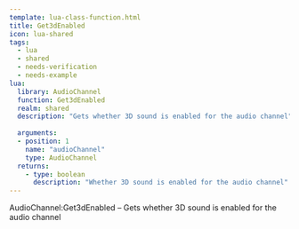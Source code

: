```yaml
---
template: lua-class-function.html
title: Get3dEnabled
icon: lua-shared
tags:
  - lua
  - shared
  - needs-verification
  - needs-example
lua:
  library: AudioChannel
  function: Get3dEnabled
  realm: shared
  description: "Gets whether 3D sound is enabled for the audio channel"
  
  arguments:
  - position: 1
    name: "audioChannel"
    type: AudioChannel
  returns:
    - type: boolean
      description: "Whether 3D sound is enabled for the audio channel"
---
```


<div class="lua__search__keywords">
AudioChannel:Get3dEnabled &#x2013; Gets whether 3D sound is enabled for the audio channel
</div>
